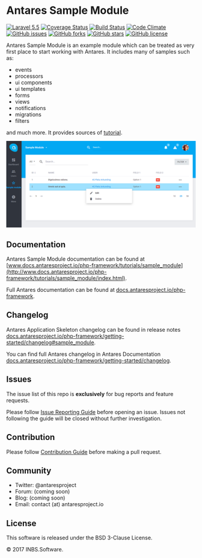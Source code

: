 # Antares Sample Module

[![Laravel 5.5](https://img.shields.io/badge/Laravel-5.5-orange.svg)](http://laravel.com)
[![Coverage Status](https://coveralls.io/repos/github/antaresproject/project/badge.svg?branch=0.9.2)](https://coveralls.io/github/antaresproject/project?branch=0.9.2)
[![Build Status](https://travis-ci.org/antaresproject/project.svg?branch=0.9.2)](https://travis-ci.org/antaresproject/project)
[![Code Climate](https://codeclimate.com/github/antaresproject/project/badges/gpa.svg)](https://codeclimate.com/github/antaresproject/project)
[![GitHub issues](https://img.shields.io/github/issues/antaresproject/project.svg)](https://github.com/antaresproject/project/issues)
[![GitHub forks](https://img.shields.io/github/forks/antaresproject/project.svg)](https://github.com/antaresproject/project/network)
[![GitHub stars](https://img.shields.io/github/stars/antaresproject/project.svg)](https://github.com/antaresproject/project/stargazers)
[![GitHub license](https://img.shields.io/badge/license-New%20BSD-blue.svg)](https://raw.githubusercontent.com/antaresproject/project/0.9.2/LICENSE)

Antares Sample Module is an example module which can be treated as very first place to start working with Antares. It includes many of samples such as:

- events
- processors
- ui components
- ui templates
- forms
- views
- notifications
- migrations
- filters

and much more. It provides sources of [tutorial](http://www.docs.antaresproject.io/php-framework/tutorials/sample_module/index.html).

![sample_module](docs/img/sample_module.PNG)

## Documentation

Antares Sample Module documentation can be found at [www.docs.antaresproject.io/php-framework/tutorials/sample_module](http://www.docs.antaresproject.io/php-framework/tutorials/sample_module/index.html).

Full Antares documentation can be found at [docs.antaresproject.io/php-framework](http://www.docs.antaresproject.io/php-framework).


## Changelog

Antares Application Skeleton changelog can be found in release notes [docs.antaresproject.io/php-framework/getting-started/changelog#sample_module](http://www.docs.antaresproject.io/php-framework/getting-started/changelog#sample_module).

You can find full Antares changelog in Antares Documentation [docs.antaresproject.io/php-framework/getting-started/changelog](http://www.docs.antaresproject.io/php-framework/getting-started/changelog).

## Issues

The issue list of this repo is **exclusively** for bug reports and feature requests.

Please follow [Issue Reporting Guide](http://www.docs.antaresproject.io/php-framework/getting-started/issues-reporting-guide) before opening an issue. Issues not following the guide will be closed without further investigation.

## Contribution

Please follow [Contribution Guide](http://www.docs.antaresproject.io/php-framework/getting-started/contribution-guide) before making a pull request.

## Community

* Twitter: @antaresproject
* Forum: (coming soon)
* Blog: (coming soon)
* Email: contact (at) antaresproject.io


## License

This software is released under the BSD 3-Clause License.

© 2017 INBS.Software.

